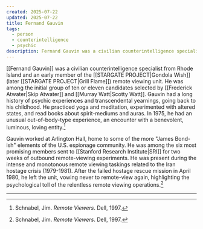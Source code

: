 ```yaml
---
created: 2025-07-22
updated: 2025-07-22
title: Fernand Gauvin
tags:
  - person
  - counterintelligence
  - psychic
description: Fernand Gauvin was a civilian counterintelligence specialist and an early member of the Stargate Project's remote viewing unit, known for his spiritual leanings and psychic experiences.
---
```


[[Fernand Gauvin]] was a civilian counterintelligence specialist from Rhode Island and an early member of the [[STARGATE PROJECT|Gondola Wish]] (later [[STARGATE PROJECT|Grill Flame]]) remote viewing unit. He was among the initial group of ten or eleven candidates selected by [[Frederick Atwater|Skip Atwater]] and [[Murray Watt|Scotty Watt]]. Gauvin had a long history of psychic experiences and transcendental yearnings, going back to his childhood. He practiced yoga and meditation, experimented with altered states, and read books about spirit-mediums and auras. In 1975, he had an unusual out-of-body-type experience, an encounter with a benevolent, luminous, loving entity.[^1]

Gauvin worked at Arlington Hall, home to some of the more "James Bond-ish" elements of the U.S. espionage community. He was among the six most promising members sent to [[Stanford Research Institute|SRI]] for two weeks of outbound remote-viewing experiments. He was present during the intense and monotonous remote viewing taskings related to the Iran hostage crisis (1979-1981). After the failed hostage rescue mission in April 1980, he left the unit, vowing never to remote-view again, highlighting the psychological toll of the relentless remote viewing operations.[^1]

---

[^1]: Schnabel, Jim. *Remote Viewers*. Dell, 1997.